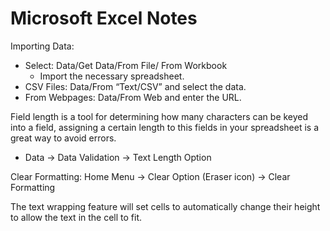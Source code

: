 # Microsoft Excel Notes
Importing Data: 
- Select: Data/Get Data/From File/ From Workbook
  - Import the necessary spreadsheet.
- CSV Files: Data/From “Text/CSV” and select the data.
- From Webpages: Data/From Web and enter the URL.

Field length is a tool for determining how many characters can be keyed into a field, assigning a certain length to this fields in your spreadsheet is a great way to avoid errors.
- Data -> Data Validation -> Text Length Option

Clear Formatting: Home Menu -> Clear Option (Eraser icon) -> Clear Formatting

The text wrapping feature will set cells to automatically change their height to allow the text in the cell to fit.
